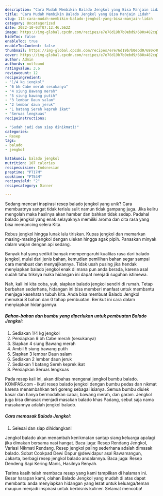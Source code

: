 ```yaml
---
description: "Cara Mudah Membikin Balado Jengkol yang Bisa Manjain Lidah"
title: "Cara Mudah Membikin Balado Jengkol yang Bisa Manjain Lidah"
slug: 113-cara-mudah-membikin-balado-jengkol-yang-bisa-manjain-lidah
category: Uncategorized
date: 2022-10-03T07:12:46.562Z
image: https://img-global.cpcdn.com/recipes/e7e76d19b7b0ebd9/680x482cq70/balado-jengkol-foto-resep-utama.jpg
hideToc: false
enableToc: true
enableTocContent: false
thumbnail: https://img-global.cpcdn.com/recipes/e7e76d19b7b0ebd9/680x482cq70/balado-jengkol-foto-resep-utama.jpg
cover: https://img-global.cpcdn.com/recipes/e7e76d19b7b0ebd9/680x482cq70/balado-jengkol-foto-resep-utama.jpg
author: Admin
authorAv: notfound
ratingvalue: 3.6
reviewcount: 12
recipeingredient:
- "1/4 kg jengkol"
- "6 bh Cabe merah sesukanya"
- "4 siung Bawang merah"
- "5 siung bawang putih"
- "3 lembar Daun salam"
- "2 lembar daun jeruk"
- "1 batang Sereh keprek ikat"
- "Seruas lengkuas"
recipeinstructions:

- "Sudah jadi dan siap dinikmati!"
categories:
- Resep
tags:
- balado
- jengkol

katakunci: balado jengkol 
nutrition: 107 calories
recipecuisine: Indonesian
preptime: "PT17M"
cooktime: "PT54M"
recipeyield: "2"
recipecategory: Dinner

---
```





Sedang mencari inspirasi resep balado jengkol yang unik? Cara membuatnya sangat tidak terlalu sulit namun tidak gampang juga. Jika keliru mengolah maka hasilnya akan hambar dan bahkan tidak sedap. Padahal balado jengkol yang enak selayaknya memiliki aroma dan cita rasa yang bisa memancing selera Kita.





Rebus jengkol hingga lunak lalu tiriskan. Kupas jengkol dan memarkan masing-masing jengkol dengan ulekan hingga agak pipih. Panaskan minyak dalam wajan dengan api sedang.

Banyak hal yang sedikit banyak mempengaruhi kualitas rasa dari balado jengkol, mulai dari jenis bahan, kemudian pemilihan bahan segar sampai cara membuat dan menyajikannya. Tidak usah pusing jika hendak menyiapkan balado jengkol enak di mana pun anda berada, karena asal sudah tahu triknya maka hidangan ini dapat menjadi suguhan istimewa.






Nah, kali ini kita coba, yuk, siapkan balado jengkol sendiri di rumah. Tetap berbahan sederhana, hidangan ini bisa memberi manfaat untuk membantu menjaga kesehatan tubuh kita. Anda bisa membuat Balado Jengkol memakai 8 bahan dan 0 tahap pembuatan. Berikut ini cara dalam menyiapkan hidangannya.

<!--inarticleads1-->

##### Bahan-bahan dan bumbu yang diperlukan untuk pembuatan Balado Jengkol:

1. Sediakan 1/4 kg jengkol
1. Persiapkan 6 bh Cabe merah (sesukanya)
1. Siapkan 4 siung Bawang merah
1. Ambil 5 siung bawang putih
1. Siapkan 3 lembar Daun salam
1. Sediakan 2 lembar daun jeruk
1. Sediakan 1 batang Sereh keprek ikat
1. Persiapkan Seruas lengkuas


Pada resep kali ini, akan dibahas mengenai jengkol bumbu balado. KOMPAS.com - Ikuti resep balado jengkol dengan bumbu pedas dan nikmat karena menambahkan teri goreng sebagai isianya. Semua bumbu diulek kasar dan hanya bermodalkan cabai, bawang merah, dan garam. Jengkol juga bisa dimasak menjadi masakan balado khas Padang, sebut saja nama masakannya adalah jengkol balado. 

<!--inarticleads2-->

##### Cara memasak Balado Jengkol:


1. Selesai dan siap dihidangkan!

Jengkol balado akan menambah kenikmatan santap siang keluarga apalagi jika dimakan bersama nasi hangat. Baca juga: Resep Rendang Jengkol, Variasi Nikmati Rendang. Resep jengkol paling sederhana adalah dimasak balado. Sobat Cookpad Dewi Dapur @dewidapur asal Rawamangun, Jakarta, berbagi resep jengkol balado andalannya. Baca juga: Resep Dendeng Sapi Kering Manis, Hasilnya Renyah. 

Terima kasih telah membaca resep yang kami tampilkan di halaman ini. Besar harapan kami, olahan Balado Jengkol yang mudah di atas dapat membantu anda menyiapkan hidangan yang lezat untuk keluarga/teman maupun menjadi inspirasi untuk berbisnis kuliner. Selamat mencoba!
